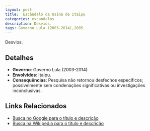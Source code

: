 ```yaml
---
layout: post
title:  Escândalo da Usina de Itaipu
categories: escandalos
description: Desvios.
tags: Governo Lula (2003-2014),2005
---
```


Desvios.

## Detalhes
- **Governo**: Governo Lula (2003-2014)
- **Envolvidos**: Itaipu.
- **Consequências**: Pesquisa não retornou desfechos específicos; possivelmente sem condenações significativas ou investigações inconclusivas.

## Links Relacionados
- [Busca no Google para o título e descrição](https://www.google.com/search?q=Esc%C3%A2ndalo%20da%20Usina%20de%20Itaipu%20Desvios.%20Governo%20Lula%20%282003-2014%29)
- [Busca na Wikipedia para o título e descrição](https://en.wikipedia.org/w/index.php?search=Esc%C3%A2ndalo%20da%20Usina%20de%20Itaipu%20Desvios.%20Governo%20Lula%20%282003-2014%29)
